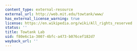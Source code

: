 ```yaml
---
content_type: external-resource
external_url: http://web.mit.edu/towtank/www/
has_external_license_warning: true
license: https://en.wikipedia.org/wiki/All_rights_reserved
status: ''
title: Towtank Lab
uid: f80e6c1a-3007-4bfc-a473-b076cef182d7
wayback_url: ''
---
```

